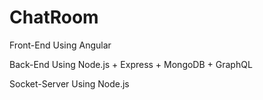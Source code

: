 # ChatRoom

Front-End Using Angular

Back-End Using Node.js + Express + MongoDB + GraphQL

Socket-Server Using Node.js